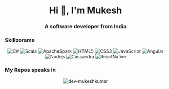 <h1 align="center">Hi 👋, I'm Mukesh</h1>
<h3 align="center">A software developer from India</h3>

<h3 align="left">Skillzorama</h3>
<div align="center">
<span><img alt="C#" src="https://img.shields.io/badge/c%23-%23239120.svg?style=for-the-badge&logo=c-sharp&logoColor=white"></span>
<span><img alt="Scala" src="https://img.shields.io/badge/Scala-DC322F?style=for-the-badge&logo=scala&logoColor=white"></span>
<span><img alt="ApacheSpark" src="https://img.shields.io/badge/Apache_Spark-FFFFFF?style=for-the-badge&logo=apachespark&logoColor=#E35A16"></span>
<span><img alt="HTML5" src="https://img.shields.io/badge/HTML5-E34F26?style=for-the-badge&logo=html5&logoColor=white" ></span>
<span><img alt="CSS3" src="https://img.shields.io/badge/CSS3-1572B6?style=for-the-badge&logo=css3&logoColor=whitee" ></span>
<span><img alt="JavaScript" src="https://img.shields.io/badge/JavaScript-323330?style=for-the-badge&logo=javascript&logoColor=F7DF1E" ></span>
<span><img alt="Angular" src="https://img.shields.io/badge/Angular-DD0031?style=for-the-badge&logo=angular&logoColor=white"></span>
<span><img alt="Nodejs" src="https://img.shields.io/badge/Node.js-339933?style=for-the-badge&logo=nodedotjs&logoColor=white"></span>
<span><img alt="Cassandra" src="https://img.shields.io/badge/Cassandra-1287B1?style=for-the-badge&logo=apache%20cassandra&logoColor=white"></span>
<span><img alt="ReactNative" src="https://img.shields.io/badge/React_Native-20232A?style=for-the-badge&logo=react&logoColor=61DAFB"></span>
</div>
<h3 align="left">My Repos speaks in</h3>
<div align="center">
<img src="https://github-readme-stats.vercel.app/api/top-langs?username=dev-mukeshkumar&show_icons=true&locale=en&layout=compact" alt="dev-mukeshkumar" />
</div>
